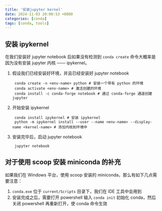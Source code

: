 ```yaml
---
title: '安装jupyter kernel'
date: 2024-11-03 20:00:53 +0800
categories: [conda]
tags: [conda, tools]
---
```


## 安装 ipykernel

在我们安装好 jupyter notebook 后如果没有检测到 `conda create` 命令大概率是因为没有安装 jupyter 内核 —— ipykernel。

1. 假设我们已经安装好环境，并且已经安装好 jupyter notebook

   ```shell
    conda create -n <env-name> python # 安装一个带有 python 的环境
    conda activate <env-name> # 激活创建的环境
    conda install -c conda-forge notebook # 通过 conda-forge 通道创建 jupyter
   ```

2. 开始安装 ipykernel

   ```shell
    conda install ipykernel # 安装 ipykernel
    python -m ipykernel install --user --name <env-name> --display-name <kernel-name> # 添加内核到环境中
   ```

3. 安装完毕后，启动 jupyter notebook

   ```shell
    jupyter notebook
   ```

## 对于使用 scoop 安装 miniconda 的补充

如果我们在 Windows 平台，使用 scoop 安装的 miniconda，那么有如下几点需要注意：

1. `conda.exe` 位于 `current/Scripts` 目录下，我们在 IDE 工具中会用到
2. 安装完成之后，需要打开 powershell 输入 `conda init` 初始化 conda，然后关闭 powershell 再重新打开，使 conda 命令生效
